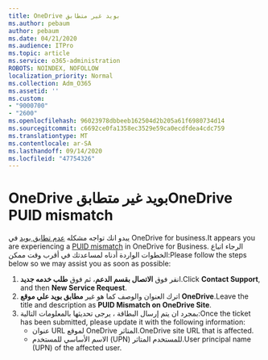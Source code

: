 ```yaml
---
title: OneDrive بويد غير متطابق
ms.author: pebaum
author: pebaum
ms.date: 04/21/2020
ms.audience: ITPro
ms.topic: article
ms.service: o365-administration
ROBOTS: NOINDEX, NOFOLLOW
localization_priority: Normal
ms.collection: Adm_O365
ms.assetid: ''
ms.custom:
- "9000700"
- "2600"
ms.openlocfilehash: 96023978dbbeeb162504d2b205a61f6980734d14
ms.sourcegitcommit: c6692ce0fa1358ec3529e59ca0ecdfdea4cdc759
ms.translationtype: MT
ms.contentlocale: ar-SA
ms.lasthandoff: 09/14/2020
ms.locfileid: "47754326"
---
```

# <a name="onedrive-puid-mismatch"></a><span data-ttu-id="f7821-102">OneDrive بويد غير متطابق</span><span class="sxs-lookup"><span data-stu-id="f7821-102">OneDrive PUID mismatch</span></span>
<span data-ttu-id="f7821-103">يبدو انك تواجه مشكله [عدم تطابق بويد](https://docs.microsoft.com/sharepoint/support/administration/access-denied-or-need-permission-error-sharepoint-online-or-onedrive-for-business#when-accessing-a-onedrive-site) في OneDrive for business.</span><span class="sxs-lookup"><span data-stu-id="f7821-103">It appears you are experiencing a [PUID mismatch](https://docs.microsoft.com/sharepoint/support/administration/access-denied-or-need-permission-error-sharepoint-online-or-onedrive-for-business#when-accessing-a-onedrive-site) in OneDrive for Business.</span></span> <span data-ttu-id="f7821-104">الرجاء اتباع الخطوات الواردة أدناه لمساعدتك في أقرب وقت ممكن:</span><span class="sxs-lookup"><span data-stu-id="f7821-104">Please follow the steps below so we may assist you as soon as possible:</span></span>

1. <span data-ttu-id="f7821-105">انقر فوق **الاتصال بقسم الدعم**، ثم فوق **طلب خدمه جديد**.</span><span class="sxs-lookup"><span data-stu-id="f7821-105">Click **Contact Support**, and then **New Service Request**.</span></span>
2. <span data-ttu-id="f7821-106">اترك العنوان والوصف كما هو غير **مطابق بويد علي موقع OneDrive**.</span><span class="sxs-lookup"><span data-stu-id="f7821-106">Leave the title and description as **PUID Mismatch on OneDrive Site**.</span></span>
3. <span data-ttu-id="f7821-107">بمجرد ان يتم إرسال البطاقة ، يرجى تحديثها بالمعلومات التالية:</span><span class="sxs-lookup"><span data-stu-id="f7821-107">Once the ticket has been submitted, please update it with the following information:</span></span>
    - <span data-ttu-id="f7821-108">عنوان URL لموقع OneDrive المتاثر.</span><span class="sxs-lookup"><span data-stu-id="f7821-108">OneDrive site URL that is affected.</span></span>
    - <span data-ttu-id="f7821-109">الاسم الأساسي للمستخدم (UPN) للمستخدم المتاثر.</span><span class="sxs-lookup"><span data-stu-id="f7821-109">User principal name (UPN) of the affected user.</span></span>



